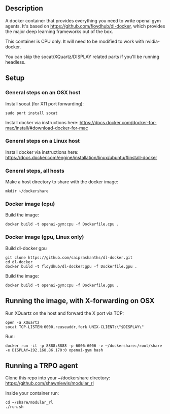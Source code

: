 Description
-----------
A docker container that provides everything you need to write openai gym agents. It's based on https://github.com/floydhub/dl-docker, which provides the major deep learning frameworks out of the box.

This container is CPU only. It will need to be modified to work with nvidia-docker.

You can skip the socat/XQuartz/DISPLAY related parts if you'll be running headless.

Setup
-----

### General steps on an OSX host

Install socat (for X11 port forwarding):

    sudo port install socat

Install docker via instructions here: https://docs.docker.com/docker-for-mac/install/#download-docker-for-mac

### General steps on a Linux host

Install docker via instructions here: https://docs.docker.com/engine/installation/linux/ubuntu/#install-docker

### General steps, all hosts

Make a host directory to share with the docker image:

    mkdir ~/dockershare

### Docker image (cpu)

Build the image:

    docker build -t openai-gym:cpu -f Dockerfile.cpu .

### Docker image (gpu, Linux only)

Build dl-docker gpu

    git clone https://github.com/saiprashanths/dl-docker.git
    cd dl-docker
    docker build -t floydhub/dl-docker:gpu -f Dockerfile.gpu .

Build the image:

    docker build -t openai-gym:cpu -f Dockerfile.gpu .


Running the image, with X-forwarding on OSX
-------------------------------------------

Run XQuartz on the host and forward the X port via TCP:

    open -a XQuartz
    socat TCP-LISTEN:6000,reuseaddr,fork UNIX-CLIENT:\"$DISPLAY\"

Run:

    docker run -it -p 8888:8888 -p 6006:6006 -v ~/dockershare:/root/share -e DISPLAY=192.168.86.170:0 openai-gym bash

Running a TRPO agent
--------------------

Clone this repo into your ~/dockershare directory: https://github.com/shawnlewis/modular_rl

Inside your container run:

    cd ~/share/modular_rl
    ./run.sh
